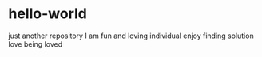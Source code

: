 # hello-world
just another repository
I am fun and loving individual enjoy finding solution
love being loved
